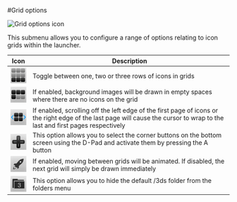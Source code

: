#Grid options

![Grid options icon](wiki/images/gridoptionsicon.png)<br>

This submenu allows you to configure a range of options relating to icon grids within the launcher.

Icon|Description
----|-----------
![Rows icon](rowsicon.png)|Toggle between one, two or three rows of icons in grids
![App backgrounds icon](appbackgroundsicon.png)|If enabled, background images will be drawn in empty spaces where there are no icons on the grid
![Wraparound scrolling icon](wrapscrollingicon.png)|If enabled, scrolling off the left edge of the first page of icons or the right edge of the last page will cause the cursor to wrap to the last and first pages respectively
![D-Pad navigation icon](dpadnavicon.png)|This option allows you to select the corner buttons on the bottom screen using the D-Pad and activate them by pressing the A button
![Grid animation icon](gridanimationicon.png)|If enabled, moving between grids will be animated. If disabled, the next grid will simply be drawn immediately
![3DS folder icon](3dsfoldericon.png)|This option allows you to hide the default /3ds folder from the folders menu
